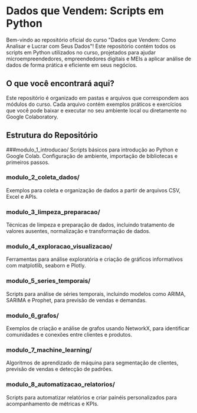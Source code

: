 # Dados que Vendem: Scripts em Python
Bem-vindo ao repositório oficial do curso "Dados que Vendem: Como Analisar e Lucrar com Seus Dados"! Este repositório contém todos os scripts em Python utilizados no curso, projetados para ajudar microempreendedores, empreendedores digitais e MEIs a aplicar análise de dados de forma prática e eficiente em seus negócios.

## O que você encontrará aqui?
Este repositório é organizado em pastas e arquivos que correspondem aos módulos do curso. Cada arquivo contém exemplos práticos e exercícios que você pode baixar e executar no seu ambiente local ou diretamente no Google Colaboratory.

## Estrutura do Repositório

###modulo_1_introducao/
Scripts básicos para introdução ao Python e Google Colab. Configuração de ambiente, importação de bibliotecas e primeiros passos.

### modulo_2_coleta_dados/
Exemplos para coleta e organização de dados a partir de arquivos CSV, Excel e APIs.

### modulo_3_limpeza_preparacao/
Técnicas de limpeza e preparação de dados, incluindo tratamento de valores ausentes, normalização e transformação de dados.

### modulo_4_exploracao_visualizacao/
Ferramentas para análise exploratória e criação de gráficos informativos com matplotlib, seaborn e Plotly.

### modulo_5_series_temporais/
Scripts para análise de séries temporais, incluindo modelos como ARIMA, SARIMA e Prophet, para previsão de vendas e demandas.

### modulo_6_grafos/
Exemplos de criação e análise de grafos usando NetworkX, para identificar comunidades e conexões entre clientes e produtos.

### modulo_7_machine_learning/
Algoritmos de aprendizado de máquina para segmentação de clientes, previsão de vendas e detecção de padrões.

### modulo_8_automatizacao_relatorios/
Scripts para automatizar relatórios e criar painéis personalizados para acompanhamento de métricas e KPIs.
